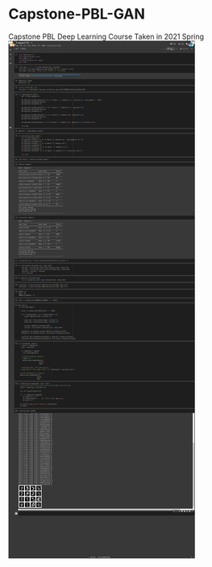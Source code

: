 # Capstone-PBL-GAN
Capstone PBL Deep Learning Course Taken in 2021 Spring
![Result 3](https://github.com/qmfw/Capstone-PBL-GAN/blob/master/Final3_dcgan(conv%2Bbinary).png)
